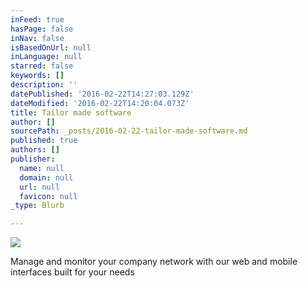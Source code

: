 ```yaml
---
inFeed: true
hasPage: false
inNav: false
isBasedOnUrl: null
inLanguage: null
starred: false
keywords: []
description: ''
datePublished: '2016-02-22T14:27:03.129Z'
dateModified: '2016-02-22T14:20:04.073Z'
title: Tailor made software
author: []
sourcePath: _posts/2016-02-22-tailor-made-software.md
published: true
authors: []
publisher:
  name: null
  domain: null
  url: null
  favicon: null
_type: Blurb

---
```

![](https://the-grid-user-content.s3-us-west-2.amazonaws.com/6f6bdd85-c898-452a-aeee-7e8d8bba1156.png)

Manage and monitor your company network with our web and mobile interfaces built for your needs